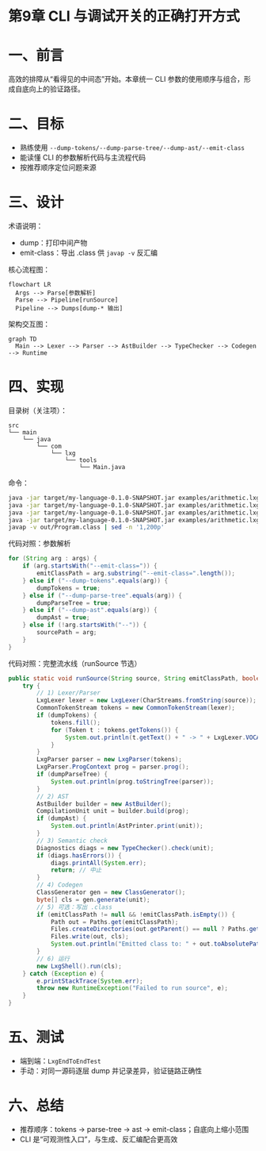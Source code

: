 # 第9章 CLI 与调试开关的正确打开方式

# 一、前言
高效的排障从“看得见的中间态”开始。本章统一 CLI 参数的使用顺序与组合，形成自底向上的验证路径。

# 二、目标
- 熟练使用 `--dump-tokens/--dump-parse-tree/--dump-ast/--emit-class`
- 能读懂 CLI 的参数解析代码与主流程代码
- 按推荐顺序定位问题来源

# 三、设计
术语说明：
- dump：打印中间产物
- emit-class：导出 .class 供 `javap -v` 反汇编

核心流程图：
```mermaid
flowchart LR
  Args --> Parse[参数解析]
  Parse --> Pipeline[runSource]
  Pipeline --> Dumps[dump-* 输出]
```

架构交互图：
```mermaid
graph TD
  Main --> Lexer --> Parser --> AstBuilder --> TypeChecker --> Codegen --> Runtime
```

# 四、实现
目录树（关注项）：
```text
src
└── main
    └── java
        └── com
            └── lxg
                └── tools
                    └── Main.java
```

命令：
```bash
java -jar target/my-language-0.1.0-SNAPSHOT.jar examples/arithmetic.lxg --dump-tokens
java -jar target/my-language-0.1.0-SNAPSHOT.jar examples/arithmetic.lxg --dump-parse-tree | cat
java -jar target/my-language-0.1.0-SNAPSHOT.jar examples/arithmetic.lxg --dump-ast
java -jar target/my-language-0.1.0-SNAPSHOT.jar examples/arithmetic.lxg --emit-class=out/Program.class
javap -v out/Program.class | sed -n '1,200p'
```

代码对照：参数解析
```47:60:src/main/java/com/lxg/tools/Main.java
for (String arg : args) {
    if (arg.startsWith("--emit-class=")) {
        emitClassPath = arg.substring("--emit-class=".length());
    } else if ("--dump-tokens".equals(arg)) {
        dumpTokens = true;
    } else if ("--dump-parse-tree".equals(arg)) {
        dumpParseTree = true;
    } else if ("--dump-ast".equals(arg)) {
        dumpAst = true;
    } else if (!arg.startsWith("--")) {
        sourcePath = arg;
    }
}
```

代码对照：完整流水线（runSource 节选）
```77:121:src/main/java/com/lxg/tools/Main.java
public static void runSource(String source, String emitClassPath, boolean dumpTokens, boolean dumpParseTree, boolean dumpAst) {
    try {
        // 1) Lexer/Parser
        LxgLexer lexer = new LxgLexer(CharStreams.fromString(source));
        CommonTokenStream tokens = new CommonTokenStream(lexer);
        if (dumpTokens) {
            tokens.fill();
            for (Token t : tokens.getTokens()) {
                System.out.println(t.getText() + " -> " + LxgLexer.VOCABULARY.getDisplayName(t.getType()));
            }
        }
        LxgParser parser = new LxgParser(tokens);
        LxgParser.ProgContext prog = parser.prog();
        if (dumpParseTree) {
            System.out.println(prog.toStringTree(parser));
        }
        // 2) AST
        AstBuilder builder = new AstBuilder();
        CompilationUnit unit = builder.build(prog);
        if (dumpAst) {
            System.out.println(AstPrinter.print(unit));
        }
        // 3) Semantic check
        Diagnostics diags = new TypeChecker().check(unit);
        if (diags.hasErrors()) {
            diags.printAll(System.err);
            return; // 中止
        }
        // 4) Codegen
        ClassGenerator gen = new ClassGenerator();
        byte[] cls = gen.generate(unit);
        // 5) 可选：写出 .class
        if (emitClassPath != null && !emitClassPath.isEmpty()) {
            Path out = Paths.get(emitClassPath);
            Files.createDirectories(out.getParent() == null ? Paths.get(".") : out.getParent());
            Files.write(out, cls);
            System.out.println("Emitted class to: " + out.toAbsolutePath());
        }
        // 6) 运行
        new LxgShell().run(cls);
    } catch (Exception e) {
        e.printStackTrace(System.err);
        throw new RuntimeException("Failed to run source", e);
    }
}
```

# 五、测试
- 端到端：`LxgEndToEndTest`
- 手动：对同一源码逐层 dump 并记录差异，验证链路正确性

# 六、总结
- 推荐顺序：tokens → parse-tree → ast → emit-class；自底向上缩小范围
- CLI 是“可观测性入口”，与生成、反汇编配合更高效 